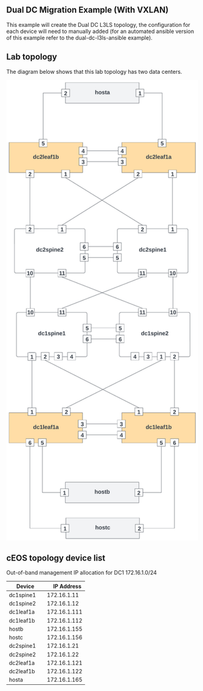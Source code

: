 ## Dual DC Migration Example (With VXLAN)


This example will create the Dual DC L3LS topology, the configuration for each device will need to manually added (for an automated ansible version of this example refer to the dual-dc-l3ls-ansible example).

## Lab topology

The diagram below shows that this lab topology has two data centers. 

<p align="center">
  <img src="/docs/imgs/dualdctopology.png" alt="Lab Topology" width="600"/>
</p>

## cEOS topology device list

Out-of-band management IP allocation for DC1	172.16.1.0/24


| Device | IP Address |
| ------ | ------------ |
| dc1spine1 |172.16.1.11 |
| dc1spine2 |172.16.1.12 |
| dc1leaf1a  |172.16.1.111 |
| dc1leaf1b  |172.16.1.112 |
| hostb  |172.16.1.155 |
| hostc  |172.16.1.156 |
| dc2spine1 |172.16.1.21 |
| dc2spine2 |172.16.1.22 |
| dc2leaf1a  |172.16.1.121 |
| dc2leaf1b  |172.16.1.122 |
| hosta  |172.16.1.165 |



